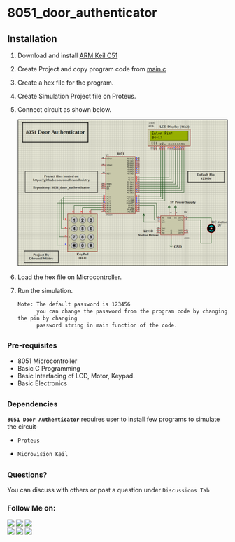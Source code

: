 # 8051_door_authenticator

## Installation

1. Download and install [ARM Keil C51](https://www.keil.com/download/product/)

2. Create Project and copy program code from [main.c](https://github.com/dmdhrumilmistry/8051_door_authenticator/blob/mini-project-final/main.c)

3. Create a hex file for the program.

4. Create Simulation Project file on Proteus.
   
6. Connect circuit as shown below.

   <img src="https://github.com/dmdhrumilmistry/8051_door_authenticator/blob/mini-project-final/Screenshots/main-ckt-diagram.png">
   
7. Load the hex file on Microcontroller. 
  
8. Run the simulation.

   ```
   Note: The default password is 123456
         you can change the password from the program code by changing the pin by changing
         password string in main function of the code.
   ```
   
##


### Pre-requisites
  
   - 8051 Microcontroller
   - Basic C Programming
   - Basic Interfacing of LCD, Motor, Keypad.
   - Basic Electronics

##


### Dependencies

   **`8051 Door Authenticator`** requires user to install few programs to simulate the circuit-
  
  - `Proteus`
  
  - `Microvision Keil` 
  
  
  ##
  ### Questions?
  
  You can discuss with others or post a question under `Discussions Tab`
  
  ### Follow Me on:
  
  <p align ="left">
    <a href = "https://github.com/dmdhrumilmistry" target="_blank"><img src = "https://img.shields.io/badge/Github-dmdhrumilmistry-333"></a>
    <a href = "https://www.instagram.com/dmdhrumilmistry/" target="_blank"><img src = "https://img.shields.io/badge/Instagram-dmdhrumilmistry-833ab4"></a>
    <a href = "https://twitter.com/dmdhrumilmistry" target="_blank"><img src = "https://img.shields.io/badge/Twitter-dmdhrumilmistry-4078c0"></a><br>
    <a href = "https://dhrumilmistrywrites.blogspot.com/" target="_blank"><img src = "https://img.shields.io/badge/YouTube-Dhrumil%20Mistry-critical"></a>
    <a href = "https://www.youtube.com/channel/UChbjrRvbzgY3BIomUI55XDQ" target="_blank"><img src = "https://img.shields.io/badge/Blog-Dhrumil%20Mistry-bd2c00"></a>
    <a href = "https://www.linkedin.com/in/dhrumil-mistry-312966192/" target="_blank"><img src = "https://img.shields.io/badge/LinkedIn-Dhrumil%20Mistry-4078c0"></a><br>
    
   </p>
  
